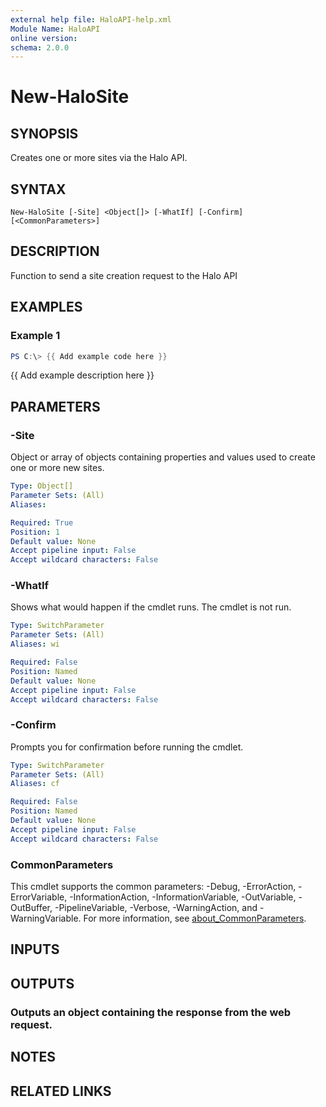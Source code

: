 ```yaml
---
external help file: HaloAPI-help.xml
Module Name: HaloAPI
online version:
schema: 2.0.0
---
```


# New-HaloSite

## SYNOPSIS
Creates one or more sites via the Halo API.

## SYNTAX

```
New-HaloSite [-Site] <Object[]> [-WhatIf] [-Confirm] [<CommonParameters>]
```

## DESCRIPTION
Function to send a site creation request to the Halo API

## EXAMPLES

### Example 1
```powershell
PS C:\> {{ Add example code here }}
```

{{ Add example description here }}

## PARAMETERS

### -Site
Object or array of objects containing properties and values used to create one or more new sites.

```yaml
Type: Object[]
Parameter Sets: (All)
Aliases:

Required: True
Position: 1
Default value: None
Accept pipeline input: False
Accept wildcard characters: False
```

### -WhatIf
Shows what would happen if the cmdlet runs.
The cmdlet is not run.

```yaml
Type: SwitchParameter
Parameter Sets: (All)
Aliases: wi

Required: False
Position: Named
Default value: None
Accept pipeline input: False
Accept wildcard characters: False
```

### -Confirm
Prompts you for confirmation before running the cmdlet.

```yaml
Type: SwitchParameter
Parameter Sets: (All)
Aliases: cf

Required: False
Position: Named
Default value: None
Accept pipeline input: False
Accept wildcard characters: False
```

### CommonParameters
This cmdlet supports the common parameters: -Debug, -ErrorAction, -ErrorVariable, -InformationAction, -InformationVariable, -OutVariable, -OutBuffer, -PipelineVariable, -Verbose, -WarningAction, and -WarningVariable. For more information, see [about_CommonParameters](http://go.microsoft.com/fwlink/?LinkID=113216).

## INPUTS

## OUTPUTS

### Outputs an object containing the response from the web request.
## NOTES

## RELATED LINKS
